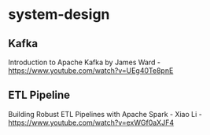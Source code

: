 # system-design


## Kafka

Introduction to Apache Kafka by James Ward - https://www.youtube.com/watch?v=UEg40Te8pnE

## ETL Pipeline

Building Robust ETL Pipelines with Apache Spark - Xiao Li - https://www.youtube.com/watch?v=exWGf0aXJF4
